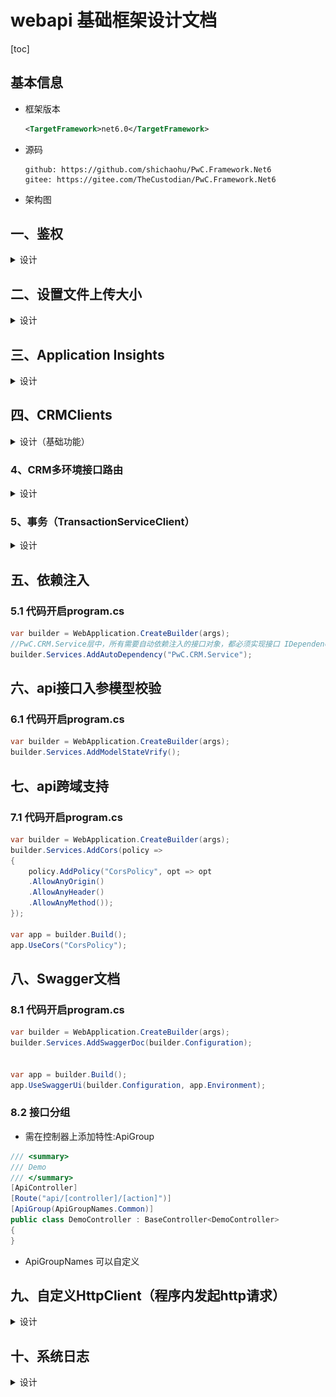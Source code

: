 
# webapi 基础框架设计文档
[toc]
## 基本信息
- 框架版本
  ```xml
  <TargetFramework>net6.0</TargetFramework>
  ```
- 源码
  ```
  github: https://github.com/shichaohu/PwC.Framework.Net6
  gitee: https://gitee.com/TheCustodian/PwC.Framework.Net6
  ```
  
- 架构图
## 一、鉴权
<details> 
    <summary>设计</summary>

  **鉴权方式**
  - Jwt
  ```
  外网访问api时使用，加强系统访问的安全性
  ```
  - Basic
```
内网访问api时使用，减少系统设计复杂度
```

### 1、配置文件 appsetting.json

```json
{
    "Jwt": {
    "Bearer": { //Bearer认证参数
      "Issuer": "Pwc",//颁发人
      "Audience": "PwC.CRM.Api",//颁发给
      "SecretKey": "FDSFQ21232113#fdsfds1310dsfdsfIOPMMvf1238*&^%fdsfdsfdsfdsfdsfdsfcs23fds3A@#^!fdsf<>,?",//签名秘钥
      "TokenExpiryHours": 24 //token有效期24小时
    },
    "Basic": { //Basic认证参数
      "AllowIp": "10.121.1,*", //适用的Ip,多个用逗号隔开，10.121.1表示允许以10.121.1开头的ip，*表示允许所有ip
      "Account": "CRM_PO",
      "Password": "W11Q2zxc45" //：bast64编码("CRM_PO:W11Q2zxc45")="Q1JNX1BPOlcxMVEyenhjNDU" 即Basic Q1JNX1BPOlcxMVEyenhjNDU
    }
  }
}
```

### 2、代码开启 program.cs

``` C#
using PwC.Crm.Share.Authentication;

var builder = WebApplication.CreateBuilder(args);
builder.Services.AddAuthentication(builder.Configuration);

var app = builder.Build();
app.UseAuthentication();
app.UseAuthorization();
```

### 3、Jwt 获取token

```javascript
post http://localhost:7108/api/Login/getToken
request body：
{
  "grant_type":"bearer",
  "client_id":"4e122431-4134-b1ca-e730-7102b6c1980a",
  "client_secret":"bn8BBA6BNTmZjjTQD47roB28pEo4TH",
  "scope":"eRXctBWeDce0R5N6bmF4t5sb37f687SkihzKFWJKJSHSWCCQse",
  "userID":"apvUser"
}
response body
{
  "token_type": "Bearer",
  "expires_on": "1692614760",
  "not_before": "1692607560",
  "resource": "",
  "access_token": "eyJhbGciOiJIUzI1NiIsInR5cCI6IkpXVCJ9.eyJzdWIiOiI0ZTEyMjQzMS00MTM0LWIxY2EtZTczMC03MTAyYjZjMTk4MGEiLCJuYW1lIjoiYXB2VXNlciIsIm5iZiI6MTY5MjYwNzU1OSwiZXhwIjoxNjkyNjE0NzU5LCJpc3MiOiJQd2MiLCJhdWQiOiJBUFYuQ1JNLlNlcnZpY2UuQXBpIn0.Z9uFUB5lA9xbf92xq4AAW_kr_h7TNtBcSoba7pNkGC0"
}
```

### 4、请求示例
```javascript
POST http://localhost:7108/api/LogOperations/QueryDBLogs
header 
    Authorization:bearer+空格+access_token
或者 Authorization:Basic Q1JNX1BPOlcxMVEyenhjNDU=Basic
request body:
{
  "HttpHost": "",
  "HttpPath": "/api/Demo/GetXxxs",
  "HttpRequestId": "d711873d3d9a423f8d009ba4c5c4b0d8",
  "SourceContext": "SerilogMiddleware",
  "Level": 2,
  "Message": "",
  "TimeStart": "",
  "TimeEnd": "",
  "Limit": 20
}
```

### 5、Dataverse 表
pwc_apiusers（pwc_name,pwc_clientid,pwc_clientsecret,pwc_scope,pwc_roles）
``` C#
public class ApiUser
{
    public string? pwc_name { get; set; }
    public string? pwc_clientid { get; set; }
    public string? pwc_clientsecret { get; set; }
    public string? pwc_scope { get; set; }
    public string? pwc_roles { get; set; }

}
```

</details>

## 二、设置文件上传大小
<details> 
    <summary>设计</summary>

### 1. 说明
```
.net 6 默认上传文件大小限制是30M
IIS 默认上传文件大小限制是30M
```
### 2 .net 6代码
```C#
var builder = WebApplication.CreateBuilder(args);
builder.Services.UseFileUpload(builder.WebHost);

```
### 3. IIS Web.config 配置
```xml
<?xml version="1.0" encoding="utf-8"?>
<configuration>
  <location path="." inheritInChildApplications="false">
    <system.webServer>
      <handlers>
        <add name="aspNetCore" path="*" verb="*" modules="AspNetCoreModuleV2" resourceType="Unspecified" />
      </handlers>
      <aspNetCore processPath="dotnet" arguments=".\PwC.CRM.Api.dll" stdoutLogEnabled="false" stdoutLogFile=".\logs\stdout" hostingModel="inprocess">
        <environmentVariables>
          <environmentVariable name="ASPNETCORE_ENVIRONMENT" value="PRD" />
        </environmentVariables>
      </aspNetCore>
      <serverRuntime uploadReadAheadSize="2147483647" />
    </system.webServer>
    <system.web>
      <httpRuntime maxRequestLength="2147483647" useFullyQualifiedRedirectUrl="true" executionTimeout="3600" />
    </system.web>
    <system.webServer>
      <security>
        <requestFiltering>
          <requestLimits maxAllowedContentLength="2147483647" />
        </requestFiltering>
      </security>
    </system.webServer>
  </location>
</configuration>

```

</details>

## 三、Application Insights
<details> 
    <summary>设计</summary>

### 1. 说明

[Application Insights 概述](https://learn.microsoft.com/zh-cn/azure/azure-monitor/app/app-insights-overview?tabs=net)

[github上的topic]( https://github.com/topics/application-insights)
```
Application Insights是微软基于Azure平台所提供的一个应用程序性能管理 (APM) 服务(类似Skywalking)。
 使用它可以监视实时 Web 应用程序，自动检测性能异常。 
 其中包含强大的分析工具来帮助诊断问题，了解用户在应用中实际执行了哪些操作。
 同时也对js/java/python等之类非微软家的产品它也提供支持。
```
### 2. 代码开启program.cs
```C#
var builder = WebApplication.CreateBuilder(args);

//enables Application Insights telemetry collection.
builder.Services.AddApplicationInsightsTelemetry();
builder.Services.Configure<TelemetryConfiguration>(x =>
    x.DisableTelemetry = bool.TryParse(builder.Configuration["ApplicationInsights:DisableTelemetry"], out bool disableTelemetry) && disableTelemetry
);

```
### 3. 配置文件appsettings.json
```json
{
  "ApplicationInsights": {
    "DisableTelemetry": true,//true表示禁用
    "ConnectionString": "InstrumentationKey=00000000-0000-0000-0000-000000000000;IngestionEndpoint=https://xxx.applicationinsights.azure.com/;LiveEndpoint=https://xxx.livediagnostics.monitor.azure.com/"
  }
}

```
### 4.效果图
![效果图1](image.png)
![效果图2](image-1.png)
![效果图1](resource/applicationInsights_01.png)
![效果图2](resource/applicationInsights_02.png)
</details>

## 四、CRMClients
<details> 
    <summary>设计（基础功能）</summary>

### 1. 说明
#### CRMClients操作Dataverse的2中方式
- 方式1：IODataHttpClient
  - 底层实现：http请求
- 方式2：TransactionServiceClient
  - 底层实现：基于连接(wcf方式)，支持事务
### 2. 代码开启program.cs
```C#

var builder = WebApplication.CreateBuilder(args);

builder.Services.AddCRMClients(builder.Configuration);
```
### 3. 配置文件appsettings.json
```json
同下面(4、CRM多环境接口路由)的第4.2点
```
</details>

### 4、CRM多环境接口路由
<details> 
    <summary>设计</summary>

```
多环境路由：将不同的请求的数据读/写至不同的Dataverse
```
#### 4.1.统一标记说明

HK=香港，US=北美，SG=新加坡

#### 4.2.配置文件appsetting.json

```json
"Crm": {
    "HK": {
      "resourceUrl": "https://vaporessodev.api.crm5.dynamics.com",
      "clientId": "417b6275-c68d-4f9d-9f6f-45fa0e7de97a",
      "clientSecret": "mac8Q~9-9dRnNEfi22IATM1G6PMrLMuxIZw.wbT8",
      "tenantId": "3277c91b-811a-401a-b1a1-b769a05aefa7",
      "connectionString": "connectionString",
      "tokenUrl": "login.windows.net"
    },
    "US": {
      "resourceUrl": "https://vaporessosit.api.crm5.dynamics.com",
      "clientId": "417b6275-c68d-4f9d-9f6f-45fa0e7de97a",
      "clientSecret": "mac8Q~9-9dRnNEfi22IATM1G6PMrLMuxIZw.wbT8",
      "tenantId": "3277c91b-811a-401a-b1a1-b769a05aefa7",
      "connectionString": "connectionString",
      "tokenUrl": "login.windows.net"
    },
    "SG": {
      "resourceUrl": "https://vaporessosg.api.crm5.dynamics.com",
      "clientId": "417b6275-c68d-4f9d-9f6f-45fa0e7de97a",
      "clientSecret": "mac8Q~9-9dRnNEfi22IATM1G6PMrLMuxIZw.wbT8",
      "tenantId": "3277c91b-811a-401a-b1a1-b769a05aefa7",
      "connectionString": "connectionString",
      "tokenUrl": "login.windows.net"
    }
  }
```

#### 4.3.Demo：单次请求指向单一服务器

- ##### http header添加标记

```javascript
//指向香港服务器
Target-CRM-Service:HK
```

- ##### service使用

```C#
//a.继承BaseService
//b.使用_oDataHttpClient操作Dataverse
//c.使用TransactionServiceClient操作Dataverse
public class DemoService : BaseService, IDemoService
{
    public DemoService(ICommonInjectionObject commonInjectionObject) : base(commonInjectionObject)
    {
    }
  public async Task<List<Systemuser>> GetBusinessunit(XxxRequestDto parameter)
  {
      string fetchXml = $@"
          <fetch xmlns:generator='MarkMpn.SQL4CDS' top='1'>
            <entity name='systemuser'>
              <all-attributes />
              <filter>
                <condition attribute='employeeid' operator='eq' value='S1121072' />
              </filter>
            </entity>
          </fetch>";
      //IODataHttpClient fetchXml查询
      var res1 = await _oDataHttpClient.QueryRecords<Systemuser>(fetchXml);
      
      //TransactionServiceClient fetchXml查询
      var tranSvcClient = TransactionServiceClient;
      EntityCollection entColl = tranSvcClient.RetrieveMultiple(new FetchExpression(fetchXml2));
      var res2 = entColl.Entities.ToModelList<Link_Apv_Message>();

      //TransactionServiceClient 单表基本查询
      var users3 = tranSvcClient.Retrieve("systemuser", user.systemuserid.Value, new ColumnSet(true));
      var res3 = users3.ToModel<Systemuser>();   

      return new List<Systemuser>();
  }
}
```
</details>

### 5、事务（TransactionServiceClient）

<details> 
    <summary>设计</summary>

- 核心代码：using (var tranSvcClient = TransactionServiceClient){}
- 提交事务，如果需要读取事务提交结果，则使用“var tranResponse=tranSvcClient.CommitTransaction();”显示提交，并获取结果
- 如不关心提交结果，则忽略此行代码，代码会自动提交

- #### 代码示例
  ```C#

  public class DemoService : BaseService, IDemoService
  {
    public DemoService(ICommonInjectionObject commonInjectionObject) : base(commonInjectionObject)
    {

    }

    public async Task<List<Systemuser>> GetBusinessunit(XxxRequestDto parameter)
    {
      
      Apv_Message message = new()
      {
          apv_name = $"schtest_可删除_" + DateTime.Now.ToString("yyyyMMddHHmmss"),
          apv_content = "",
          apv_messgtype = EnumMessgtype.PLM系统通知,
          ownerid = new CRM.Share.CRMClients.OData.Models.EntityReference(user.systemuserid),
          apv_uniquemarkcode = DateTime.Now.ToString("yyyyMMddHHmmss")
      };

      //事务批量创建、更新，需将提交逻辑放在using语句块里面
      using (var tranSvcClient = TransactionServiceClient)
      {
          //fetchXml inner join查询
          string fetchXml2 = $@"
                              <fetch xmlns:generator='MarkMpn.SQL4CDS' top='1'>
                                <entity name='apv_message'>
                                  <attribute name='apv_messageid' />
                                  <link-entity name='systemuser' to='ownerid' from='systemuserid' alias='link_owner' link-type='inner'>
                                    <all-attributes />
                                    <filter>
                                      <condition attribute='systemuserid' operator='eq' value='573e9425-9deb-ed11-8849-6045bd20a09e' />
                                    </filter>
                                  </link-entity>
                                </entity>
                              </fetch>
                              ";
          FetchExpression query = new(fetchXml2);
          EntityCollection results = tranSvcClient.RetrieveMultiple(query);
          var userList = results.Entities.ToModelList<Link_Apv_Message>();
          var link_owner = userList[0].link_owner;

          //查询单条记录
          var userxx = tranSvcClient.Retrieve("systemuser", user.systemuserid.Value, new ColumnSet(true));
          var jsuser = userxx.ToModel<Systemuser>();

          //事务内创建
          tranSvcClient.CreateInTransaction(message);
          message.apv_content = "list";
          tranSvcClient.CreateInTransaction(new List<Apv_Message> { message });

          //事务内更新
          tranSvcClient.UpdateInTransaction(user);
          user.address1_name = "schtest02";
          tranSvcClient.UpdateInTransaction(new List<Systemuser> { user });

          //事务内删除
          tranSvcClient.DeleteInTransaction("apv_message", new Guid("6e83ccae-3560-ee11-8df0-000d3aa08d08"));

          //提交事务，不写时，会自动提交
          //如果需要读取并使用事务提交结果，则使用此行代码显示提交，并获取结果
          //如不关心提交结果，则忽略此行代码
          //var tranResponse = tranSvcClient.CommitTransaction();
      };

      //查询自定义接口
      //object paramList = new object();
      //_oDataHttpClient.Execute<Systemuser>("api名称", paramList);


      return new List<Systemuser>();
    }
  }
  ``` 
</details>

## 五、依赖注入

### 5.1 代码开启program.cs
```C#
var builder = WebApplication.CreateBuilder(args);
//PwC.CRM.Service层中，所有需要自动依赖注入的接口对象，都必须实现接口 IDependency
builder.Services.AddAutoDependency("PwC.CRM.Service");
```

## 六、api接口入参模型校验
### 6.1 代码开启program.cs
```C#
var builder = WebApplication.CreateBuilder(args);
builder.Services.AddModelStateVrify();
```
## 七、api跨域支持

### 7.1 代码开启program.cs
```C#
var builder = WebApplication.CreateBuilder(args);
builder.Services.AddCors(policy =>
{
    policy.AddPolicy("CorsPolicy", opt => opt
    .AllowAnyOrigin()
    .AllowAnyHeader()
    .AllowAnyMethod());
});

var app = builder.Build();
app.UseCors("CorsPolicy");
```
## 八、Swagger文档

### 8.1 代码开启program.cs
```C#
var builder = WebApplication.CreateBuilder(args);
builder.Services.AddSwaggerDoc(builder.Configuration);


var app = builder.Build();
app.UseSwaggerUi(builder.Configuration, app.Environment);
```
### 8.2 接口分组

- 需在控制器上添加特性:ApiGroup

```C#
/// <summary>
/// Demo
/// </summary>
[ApiController]
[Route("api/[controller]/[action]")]
[ApiGroup(ApiGroupNames.Common)]
public class DemoController : BaseController<DemoController>
{
}
```
- ApiGroupNames 可以自定义
  
## 九、自定义HttpClient（程序内发起http请求）

<details> 
    <summary>设计</summary>

### 9.1 .net6 中HttpClient的3种使用方式
- 9.1.1、直接使用方式
```C#
builder.Services.AddHttpClient();

public class ValuesController:BaseController
{
  private readonly IHttpClientFactory _httpClientFactory;
  public ValuesController(IHttpClientFactory httpClientFactory)
  {
      _httpClientFactory = httpClientFactory;
  }
  [HttpGet]
  public async Task<ActionResult> Get()
  {
      var client = _httpClientFactory.CreateClient();
      client.BaseAddress = new Uri("http://www.xxx.com");
      string result = await client.GetStringAsync("/");
      return Ok(result);
  }
}
```

- 9.1.2、命名式使用方式
```C#
builder.Services.AddHttpClient();
builder.Services.AddHttpClient("github",
    c => {
        c.BaseAddress = new Uri("https://api.github.com/"); 
        c.DefaultRequestHeaders.Add("Accept", "application/vnd.github.v3+json"); 
        c.DefaultRequestHeaders.Add("User-Agent", "HttpClientFactory-Sample");
    }
);
```
```C#
public class ValuesController : BaseController 
{ 
    private readonly IHttpClientFactory _httpClientFactory; 
    public ValuesController(IHttpClientFactory httpClientFactory) 
    { 
        _httpClientFactory = httpClientFactory;
    }
    [HttpGet] 
    public async Task<ActionResult> Get() 
    { 
        var client = _httpClientFactory.CreateClient("github"); 
        string result = await client.GetStringAsync("/"); 
        return Ok(result);
    }
}
```
- 9.1.3、类型化使用方式（当前框架使用此种方式）
  - 代码开启program.cs
    ```C#
    var builder = WebApplication.CreateBuilder(args);
    builder.Services.AddCustomerHttpClient(builder.Configuration);
    ```
  - 构造器获取注入的 HttpClient
    ```C#
    [ApiController]
    [Route("api/[controller]/[action]")]
    public class DemoController : BaseController<DemoController>
    {
        private readonly ILogger<DemoController> _logger;
        private readonly SRDMHttpClient _sRDMHttpClient;

        public DemoController(ILogger<DemoController> logger, SRDMHttpClient sRDMHttpClient) : base(logger)
        {
            _logger = logger;
            _sRDMHttpClient = sRDMHttpClient;
        }

        /// <summary>
        /// 获取Xxx
        /// </summary>
        /// <returns></returns>
        [HttpPost]
        public async Task<IActionResult> GetXxxs([FromBody] XxxRequestDto parameter)
        {
            var response = await _sRDMHttpClient.SendAsync<CommonResponseDto>("getxxx", new
            {
                param1 = "",
                param2 = ""
            });
            _logger.LogInformation("日志内容");
            return Ok(res);
        }

    }
    ```
  - SRDMHttpClient
    ```C#
    /// <summary>
    /// SRDM的HttpClient
    /// </summary>
    public class SRDMHttpClient : BaseHttpClient, IHttpClient
    {
        public SRDMHttpClient(HttpClient httpClient) : base(httpClient)
        {
        }

        /// <summary>
        /// 给SRDM发送Http请求
        /// </summary>
        /// <param name="url">请求地址</param>
        /// <param name="parameters">请求参数</param>
        /// <returns></returns>
        public async Task<CommonResponseDto<T>> SendAsync(string url, object parameters)
        {
            var header = new Dictionary<string, string>();
            header["Content-Type"] = "application/json";
            var result = await PostAsync<T>(url, parameters, header);
            return result;
        }
    }
    ```

</details>   


## 十、系统日志

<details> 
    <summary>设计</summary>

### 10.1、代码

#### a、开启代码

* ##### program.cs
  
  ```C#
  using PwC.Crm.Service.Share.Log; 
  using PwC.Crm.Service.Share.Log.Interface;
  using PwC.Crm.Share.Log.Serilogs; 
  
  var builder = WebApplication.CreateBuilder(args); 
  //a.添加日志策略 
  builder.Host.AddLogStrategy(builder.Logging, builder.Services, builder.Configuration); 
  
  var app = builder.Build(); 
  //b.添加日志处理管道 
  app.UseLog(app.Environment);
  ```
  
* ##### 配置文件appsettings.json
  
  ```json
  "Log": {
    "LogStorageType": "LogFile", //日志存储模式：MySql(数据库),LogFile(日志文件)
    "LogStorageTypeWhenDebug": "LogFile", //调试时使用LogFile，用于数据库无法访问的（内网）场景
    "MySql": {
      "DbConnectionString": "mysql数据库连接字符串",
      "TableName": "logs_dev"//数据库表名
    }
  }
  ```

#### b、代码使用

* 控制器使用
  
  ```C#
  public class XxxDemoController : BaseController<XxxDemoController> {
    private readonly ILogger<XxxDemoController> _logger;
  
    public XxxDemoController(ILogger<XxxDemoController> logger) : base(logger)
    {
        _logger = logger;
    }
  
    [HttpPost]
    public async Task<IActionResult> GetXxxs(XxxRequestDto parameter)
    {
        _logger.LogInformation("日志内容");
        return Ok(res);
    }
  }
  ```
  
  

* service 使用
  
  ```C#
  public class XxxDemoService : IXxxDemoService {
    private readonly ILogger<XxxDemoService> _logger;
    public XxxDemoService(ILogger<XxxDemoService> logger)
    {
        _logger = logger;
    }
    public async Task<List<Businessunit>> GetBusinessunit(XxxRequestDto parameter)
    {
        _logger.LogInformation("日志内容");
        return null;
    }
  }
  
  ```
  
  

### 10.2、查询

* #### 获取token
  
  ```javascript
  post http://localhost:7108/api/Login/getToken
  request body：
  {
    "grant_type":"bearer",
    "client_id":"4e122431-4134-b1ca-e730-7102b6c1980a",
    "client_secret":"bn8BBA6BNTmZjjTQD47roB28pEo4TH",
    "scope":"eRXctBWeDce0R5N6bmF4t5sb37f687SkihzKFWJKJSHSWCCQse",
    "userID":"apvUser"
  }
  response body
  {
    "token_type": "Bearer",
    "expires_on": "1692614760",
    "not_before": "1692607560",
    "resource": "",
    "access_token": "eyJhbGciOiJIUzI1NiIsInR5cCI6IkpXVCJ9.eyJzdWIiOiI0ZTEyMjQzMS00MTM0LWIxY2EtZTczMC03MTAyYjZjMTk4MGEiLCJuYW1lIjoiYXB2VXNlciIsIm5iZiI6MTY5MjYwNzU1OSwiZXhwIjoxNjkyNjE0NzU5LCJpc3MiOiJQd2MiLCJhdWQiOiJBUFYuQ1JNLlNlcnZpY2UuQXBpIn0.Z9uFUB5lA9xbf92xq4AAW_kr_h7TNtBcSoba7pNkGC0"
  }
  ```

* #### 请求示例
  
  ```
  POST http://localhost:7108/api/LogOperations/QueryDBLogs
  header Authorization:bearer+空格+access_token
  request body:
  {
    "HttpHost": "",
    "HttpPath": "/api/XxxDemo/GetXxxs",
    "HttpRequestId": "d711873d3d9a423f8d009ba4c5c4b0d8",
    "SourceContext": "SerilogMiddleware",
    "Level": 2,
    "Message": "",
    "TimeStart": "",
    "TimeEnd": "",
    "Limit": 20
  }
  ```

| 参数名           | 数类型    | 过滤方式     | 是否必填 | 举例                                                  | 描述                                                                                |
| ------------- | ------ | -------- | ---- | --------------------------------------------------- | --------------------------------------------------------------------------------- |
| HttpHost      | string | 模糊查询     | 否    | crm-web-api.smooretechtest.com                      | 主机地址                                                                              |
| HttpPath      | string | 模糊查询     | 否    | api/XxxDemo/GetXxxs                                 | 请求路径                                                                              |
| HttpRequestId | string | ==精确匹配== | 否    | d711873d3d9a423f8d009ba4c5c4b0d8 <br>(GUID去掉中间的“-”) | 请求唯一id                                                                            |
| SourceContext | string | 模糊查询     | 否    | Middlewares.SerilogMiddleware                       | 写日志的触发类的全名                                                                        |
| Level         | int    | ==精确匹配== | 否    | 2                                                   | 日志级别，为空不过滤此条件, <br> 0=Verbose,1=Debug,2=Information,<br>3=Warning,4=Error,5=Fatal |
| Message       | string | 模糊查询     | 否    | 日志内容                                                | 日志内容                                                                              |
| TimeStart     | string | 比较大小     | 否    | 2023-08-16 17:01:01                                 | 日志写入的开始时间，为空不过滤此条件                                                                |
| TimeEnd       | string | 比较大小     | 否    | 2023-08-16 17:09:01                                 | 日志写入的结束时间，为空时不过滤此条件                                                               |
| Limit         | int    | 限制数量     | 否    | 10                                                  | 查询条数，<br>为空或<=0时，程序强制设为50                                                         |

* #### 响应示例
  
  ```json
   { 
     "Value": [
           {
            "Id": 1030,
            "HttpHost": "crm-web-api-uat.smooretechtest.com",
            "HttpRemoteAddress": "10.99.9.28",
            "HttpXForwardedFor": "10.98.16.115",
            "HttpPath": "/api/BaseData/create_or_update_material_and_bank_datas",
            "HttpRequestId": "22542768423f446580a57945adb47b0e",
            "SourceContext": "Serilog.AspNetCore.RequestLoggingMiddleware",
            "Timestamp": "2023-08-21 16:57:37",
            "Level": "Information",
            "LevelEnum": 2,
            "Message": "HTTP \"POST\" \"/api/BaseData/create_or_update_material_and_bank_datas\" responded 200 in 71.0317 ms"
        },
        {
            "Id": 1031,
            "HttpHost": "crm-web-api-uat.smooretechtest.com",
            "HttpRemoteAddress": "10.99.9.28",
            "HttpXForwardedFor": "10.98.16.115",
            "HttpPath": "/api/BaseData/create_or_update_material_and_bank_datas",
            "HttpRequestId": "22542768423f446580a57945adb47b0e",
            "SourceContext": "APV.CRM.Service.Share.Log.Serilogs.Middlewares.SerilogMiddleware",
            "Timestamp": "2023-08-21 16:57:37",
            "Level": "Information",
            "LevelEnum": 2,
            "Message": "Response.Body：{\n    \"Value\":true,\n    \"Code\":200,\n    \"Message\":\"成功\"\n    }"
        }
      ], 
     "Data": 200 
   }
  ```
  
  
</details> 

